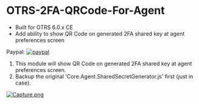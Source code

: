 # OTRS-2FA-QRCode-For-Agent  
- Built for OTRS 6.0.x CE  
- Add ability to show QR Code on generated 2FA shared key at agent preferences screen

Paypal: [![paypal](https://www.paypalobjects.com/en_US/i/btn/btn_donateCC_LG.gif)](https://paypal.me/MohdAzfar?locale.x=en_US)       

1. This module will show QR Code on generated 2FA shared key at agent preferences screen.  
2. Backup the original 'Core.Agent.SharedSecretGenerator.js' first (just in case).  
  
[![Capture.png](https://i.postimg.cc/jjRj3jJv/Capture.png)](https://postimg.cc/mP6RtBjF)  



  